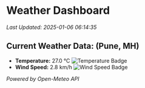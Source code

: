 
# Weather Dashboard

_Last Updated: 2025-01-06 06:14:35_

## Current Weather Data: (Pune, MH)
- **Temperature:** 27.0 °C ![Temperature Badge](https://img.shields.io/badge/Temperature-Medium%20Temp-green)
- **Wind Speed:** 2.8 km/h ![Wind Speed Badge](https://img.shields.io/badge/Wind%20Speed-Low%20Wind-blue)

*Powered by Open-Meteo API*
